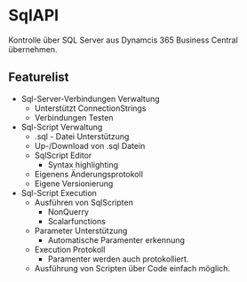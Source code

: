 # SqlAPI

Kontrolle über SQL Server aus Dynamcis 365 Business Central übernehmen.

## Featurelist

+  Sql-Server-Verbindungen Verwaltung
    - Unterstützt ConnectionStrings
    - Verbindungen Testen
+ Sql-Script Verwaltung
    - .sql - Datei Unterstützung
    - Up-/Download von .sql Datein
    - SqlScript Editor
        * Syntax highlighting
    - Eigenens Änderungsprotokoll
    - Eigene Versionierung
+ Sql-Script Execution
    - Ausführen von SqlScripten
        * NonQuerry
        * Scalarfunctions
    - Parameter Unterstützung
        * Automatische Paramenter erkennung
    - Execution Protokoll
        * Paramenter werden auch protokolliert.
    - Ausführung von Scripten über Code einfach möglich.

    
